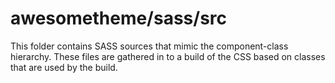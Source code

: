 # awesometheme/sass/src

This folder contains SASS sources that mimic the component-class hierarchy. These files
are gathered in to a build of the CSS based on classes that are used by the build.
